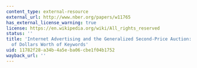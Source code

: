 ```yaml
---
content_type: external-resource
external_url: http://www.nber.org/papers/w11765
has_external_license_warning: true
license: https://en.wikipedia.org/wiki/All_rights_reserved
status: ''
title: 'Internet Advertising and the Generalized Second-Price Auction: Selling Billions
  of Dollars Worth of Keywords'
uid: 11782f28-a34b-4a5e-ba06-cbe1f04b1752
wayback_url: ''
---
```

